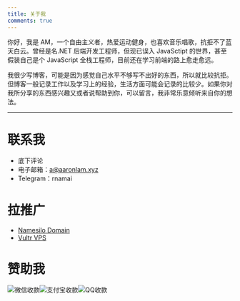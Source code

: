 ```yaml
---
title: 关于我
comments: true
---
```


你好，我是 AM，一个自由主义者，热爱运动健身，也喜欢音乐唱歌，抗拒不了蓝天白云。曾经是名.NET 后端开发工程师，但现已误入 JavaSctipt 的世界，甚至假装自己是个 JavaScript 全栈工程师，目前还在学习前端的路上愈走愈远。

我很少写博客，可能是因为感觉自己水平不够写不出好的东西，所以就比较抗拒。但博客一般记录工作以及学习上的经验，生活方面可能会记录的比较少。如果你对我所分享的东西感兴趣又或者说帮助到你，可以留言，我非常乐意倾听来自你的想法。

---

# 联系我

- 底下评论
- 电子邮箱：[a@aaronlam.xyz](mailto://a@aaronlam.xyz)
- Telegram：rnamai

# 拉推广

- [Namesilo Domain](https://www.namesilo.com/register.php?rid=ee62476we)
- [Vultr VPS](https://www.vultr.com/?ref=6902477)

# 赞助我

<style>
#about-sponsor {
    margin-top: 10px;
    display: flex;
    flex-direction: row;
    justify-content: flex-start;
}

#about-sponsor a {
    margin: 5px;
    border-bottom: none;
}

#about-sponsor img {
    
}
</style>
<div id="about-sponsor">
    <img alt="微信收款" src="https://cdn.jsdelivr.net/gh/aaronlam/imghosting/20201028183825.png">
    <img alt="支付宝收款" src="https://cdn.jsdelivr.net/gh/aaronlam/imghosting/20201028183824.png">
    <img alt="QQ收款" src="https://cdn.jsdelivr.net/gh/aaronlam/imghosting/20201028204840.png">
<div>
